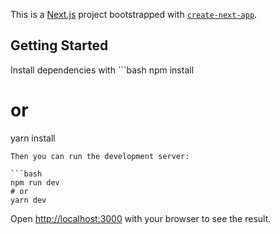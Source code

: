 This is a [Next.js](https://nextjs.org/) project bootstrapped
with [`create-next-app`](https://github.com/vercel/next.js/tree/canary/packages/create-next-app).

## Getting Started

Install dependencies with ```bash
npm install

# or

yarn install

```
Then you can run the development server:

```bash
npm run dev
# or
yarn dev
```

Open [http://localhost:3000](http://localhost:3000) with your browser to see the result.

